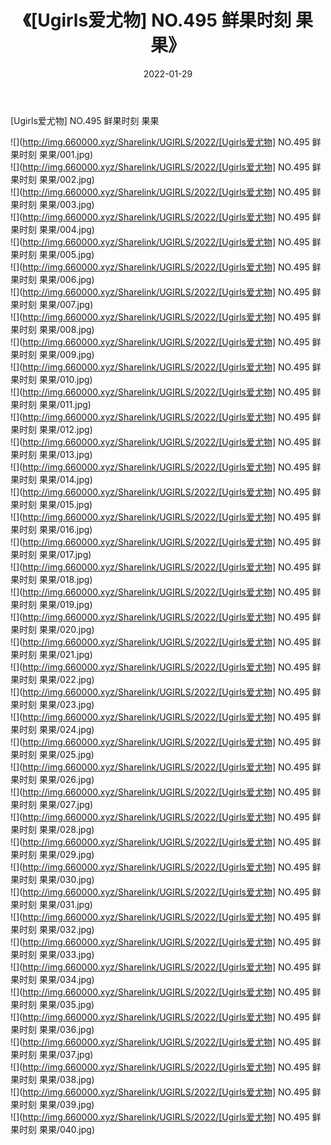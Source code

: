 ﻿---
layout: post
title:  《[Ugirls爱尤物] NO.495 鲜果时刻 果果》
date:   2022-01-29
img: http://img.660000.xyz/Sharelink/UGIRLS/2022/[Ugirls爱尤物] NO.495 鲜果时刻 果果/000.jpg
categories: [美女, 清纯, 唯美]
---

[Ugirls爱尤物] NO.495 鲜果时刻 果果

 ![](http://img.660000.xyz/Sharelink/UGIRLS/2022/[Ugirls爱尤物] NO.495 鲜果时刻 果果/001.jpg) <br>![](http://img.660000.xyz/Sharelink/UGIRLS/2022/[Ugirls爱尤物] NO.495 鲜果时刻 果果/002.jpg) <br>![](http://img.660000.xyz/Sharelink/UGIRLS/2022/[Ugirls爱尤物] NO.495 鲜果时刻 果果/003.jpg) <br>![](http://img.660000.xyz/Sharelink/UGIRLS/2022/[Ugirls爱尤物] NO.495 鲜果时刻 果果/004.jpg) <br>![](http://img.660000.xyz/Sharelink/UGIRLS/2022/[Ugirls爱尤物] NO.495 鲜果时刻 果果/005.jpg) <br>![](http://img.660000.xyz/Sharelink/UGIRLS/2022/[Ugirls爱尤物] NO.495 鲜果时刻 果果/006.jpg) <br>![](http://img.660000.xyz/Sharelink/UGIRLS/2022/[Ugirls爱尤物] NO.495 鲜果时刻 果果/007.jpg) <br>![](http://img.660000.xyz/Sharelink/UGIRLS/2022/[Ugirls爱尤物] NO.495 鲜果时刻 果果/008.jpg) <br>![](http://img.660000.xyz/Sharelink/UGIRLS/2022/[Ugirls爱尤物] NO.495 鲜果时刻 果果/009.jpg) <br>![](http://img.660000.xyz/Sharelink/UGIRLS/2022/[Ugirls爱尤物] NO.495 鲜果时刻 果果/010.jpg) <br>![](http://img.660000.xyz/Sharelink/UGIRLS/2022/[Ugirls爱尤物] NO.495 鲜果时刻 果果/011.jpg) <br>![](http://img.660000.xyz/Sharelink/UGIRLS/2022/[Ugirls爱尤物] NO.495 鲜果时刻 果果/012.jpg) <br>![](http://img.660000.xyz/Sharelink/UGIRLS/2022/[Ugirls爱尤物] NO.495 鲜果时刻 果果/013.jpg) <br>![](http://img.660000.xyz/Sharelink/UGIRLS/2022/[Ugirls爱尤物] NO.495 鲜果时刻 果果/014.jpg) <br>![](http://img.660000.xyz/Sharelink/UGIRLS/2022/[Ugirls爱尤物] NO.495 鲜果时刻 果果/015.jpg) <br>![](http://img.660000.xyz/Sharelink/UGIRLS/2022/[Ugirls爱尤物] NO.495 鲜果时刻 果果/016.jpg) <br>![](http://img.660000.xyz/Sharelink/UGIRLS/2022/[Ugirls爱尤物] NO.495 鲜果时刻 果果/017.jpg) <br>![](http://img.660000.xyz/Sharelink/UGIRLS/2022/[Ugirls爱尤物] NO.495 鲜果时刻 果果/018.jpg) <br>![](http://img.660000.xyz/Sharelink/UGIRLS/2022/[Ugirls爱尤物] NO.495 鲜果时刻 果果/019.jpg) <br>![](http://img.660000.xyz/Sharelink/UGIRLS/2022/[Ugirls爱尤物] NO.495 鲜果时刻 果果/020.jpg) <br>![](http://img.660000.xyz/Sharelink/UGIRLS/2022/[Ugirls爱尤物] NO.495 鲜果时刻 果果/021.jpg) <br>![](http://img.660000.xyz/Sharelink/UGIRLS/2022/[Ugirls爱尤物] NO.495 鲜果时刻 果果/022.jpg) <br>![](http://img.660000.xyz/Sharelink/UGIRLS/2022/[Ugirls爱尤物] NO.495 鲜果时刻 果果/023.jpg) <br>![](http://img.660000.xyz/Sharelink/UGIRLS/2022/[Ugirls爱尤物] NO.495 鲜果时刻 果果/024.jpg) <br>![](http://img.660000.xyz/Sharelink/UGIRLS/2022/[Ugirls爱尤物] NO.495 鲜果时刻 果果/025.jpg) <br>![](http://img.660000.xyz/Sharelink/UGIRLS/2022/[Ugirls爱尤物] NO.495 鲜果时刻 果果/026.jpg) <br>![](http://img.660000.xyz/Sharelink/UGIRLS/2022/[Ugirls爱尤物] NO.495 鲜果时刻 果果/027.jpg) <br>![](http://img.660000.xyz/Sharelink/UGIRLS/2022/[Ugirls爱尤物] NO.495 鲜果时刻 果果/028.jpg) <br>![](http://img.660000.xyz/Sharelink/UGIRLS/2022/[Ugirls爱尤物] NO.495 鲜果时刻 果果/029.jpg) <br>![](http://img.660000.xyz/Sharelink/UGIRLS/2022/[Ugirls爱尤物] NO.495 鲜果时刻 果果/030.jpg) <br>![](http://img.660000.xyz/Sharelink/UGIRLS/2022/[Ugirls爱尤物] NO.495 鲜果时刻 果果/031.jpg) <br>![](http://img.660000.xyz/Sharelink/UGIRLS/2022/[Ugirls爱尤物] NO.495 鲜果时刻 果果/032.jpg) <br>![](http://img.660000.xyz/Sharelink/UGIRLS/2022/[Ugirls爱尤物] NO.495 鲜果时刻 果果/033.jpg) <br>![](http://img.660000.xyz/Sharelink/UGIRLS/2022/[Ugirls爱尤物] NO.495 鲜果时刻 果果/034.jpg) <br>![](http://img.660000.xyz/Sharelink/UGIRLS/2022/[Ugirls爱尤物] NO.495 鲜果时刻 果果/035.jpg) <br>![](http://img.660000.xyz/Sharelink/UGIRLS/2022/[Ugirls爱尤物] NO.495 鲜果时刻 果果/036.jpg) <br>![](http://img.660000.xyz/Sharelink/UGIRLS/2022/[Ugirls爱尤物] NO.495 鲜果时刻 果果/037.jpg) <br>![](http://img.660000.xyz/Sharelink/UGIRLS/2022/[Ugirls爱尤物] NO.495 鲜果时刻 果果/038.jpg) <br>![](http://img.660000.xyz/Sharelink/UGIRLS/2022/[Ugirls爱尤物] NO.495 鲜果时刻 果果/039.jpg) <br>![](http://img.660000.xyz/Sharelink/UGIRLS/2022/[Ugirls爱尤物] NO.495 鲜果时刻 果果/040.jpg) <br>